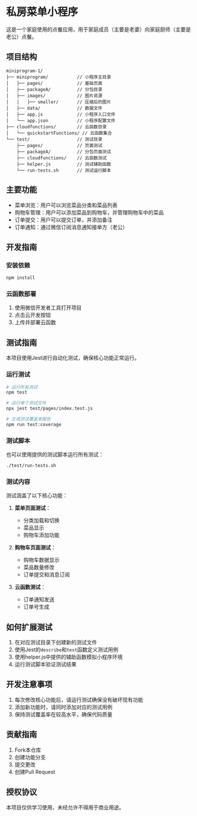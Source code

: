# 私房菜单小程序

这是一个家庭使用的点餐应用，用于家庭成员（主要是老婆）向家庭厨师（主要是老公）点餐。

## 项目结构

```
miniprogram-1/
├── miniprogram/           // 小程序主目录
│   ├── pages/             // 基础页面
│   ├── packageA/          // 分包目录
│   ├── images/            // 图片资源
│   │   ├── smaller/       // 压缩后的图片
│   ├── data/              // 数据文件
│   ├── app.js             // 小程序入口文件
│   └── app.json           // 小程序配置文件
├── cloudfunctions/        // 云函数目录
│   └── quickstartFunctions/ // 云函数集合
└── test/                  // 测试目录
    ├── pages/             // 页面测试
    ├── packageA/          // 分包页面测试
    ├── cloudfunctions/    // 云函数测试
    ├── helper.js          // 测试辅助函数
    └── run-tests.sh       // 测试运行脚本
```

## 主要功能

- 菜单浏览：用户可以浏览菜品分类和菜品列表
- 购物车管理：用户可以添加菜品到购物车，并管理购物车中的菜品
- 订单提交：用户可以提交订单，并添加备注
- 订单通知：通过微信订阅消息通知接单方（老公）

## 开发指南

### 安装依赖

```bash
npm install
```

### 云函数部署

1. 使用微信开发者工具打开项目
2. 点击云开发按钮
3. 上传并部署云函数

## 测试指南

本项目使用Jest进行自动化测试，确保核心功能正常运行。

### 运行测试

```bash
# 运行所有测试
npm test

# 运行单个测试文件
npx jest test/pages/index.test.js

# 生成测试覆盖率报告
npm run test:coverage
```

### 测试脚本

也可以使用提供的测试脚本运行所有测试：

```bash
./test/run-tests.sh
```

### 测试内容

测试涵盖了以下核心功能：

1. **菜单页面测试**：
   - 分类加载和切换
   - 菜品显示
   - 购物车添加功能

2. **购物车页面测试**：
   - 购物车数据显示
   - 菜品数量修改
   - 订单提交和消息订阅

3. **云函数测试**：
   - 订单通知发送
   - 订单号生成

## 如何扩展测试

1. 在对应测试目录下创建新的测试文件
2. 使用Jest的`describe`和`test`函数定义测试用例
3. 使用helper.js中提供的辅助函数模拟小程序环境
4. 运行测试脚本验证测试结果

## 开发注意事项

1. 每次修改核心功能后，请运行测试确保没有破坏现有功能
2. 添加新功能时，请同时添加对应的测试用例
3. 保持测试覆盖率在较高水平，确保代码质量

## 贡献指南

1. Fork本仓库
2. 创建功能分支
3. 提交更改
4. 创建Pull Request

## 授权协议

本项目仅供学习使用，未经允许不得用于商业用途。

